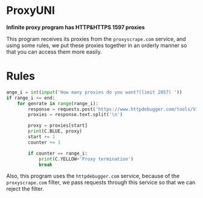 # ProxyUNI
**Infinite proxy program has HTTP&HTTPS 1597 proxies**

This program receives its proxies from the `proxyscrape.com` service, and using some rules, we put these proxies together in an orderly manner so that you can access them more easily.

# Rules

```Python
ange_i = int(input('How many proxies do you want?(limit 2057) '))
if range_i <= end:
    for genrate in range(range_i):
        response = requests.post('https://www.httpdebugger.com/tools/ViewHttpHeaders.aspx', json=data)
        proxies = response.text.split('\n')

        proxy = proxies[start]
        print(C.BLUE, proxy)
        start += 1
        counter += 1

        if counter == range_i:
            print(C.YELLOW+'Proxy termination')
            break
```
Also, this program uses the `httpdebugger.com` service, because of the `proxyscrape.com` filter, we pass requests through this service so that we can reject the filter.
